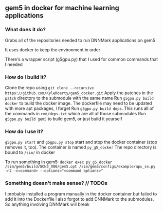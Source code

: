 ## gem5 in docker for machine learning applications
### What does it do?
Grabs all of the repositories needed to run DNNMark applications on gem5

It uses docker to keep the environment in order

There's a wrapper script (g5gpu.py) that I used for common commands that I needed

### How do I build it?
Clone the repo using `git clone --recursive https://github.com/KyleRoarty/gem5_docker.git`
Apply the patches in the `patch` directory to the submodule with the same name
Run `g5gpu.py build docker` to build the docker image. The dockerfile may need to be updated with more apt packages, I forget
Run `g5gpu.py build deps`. This runs all of the commands in `cmd/deps.txt` which are all of those submodules 
Run `g5gpu.py build gem5` to build gem5, or just build it yourself

### How do I use it?
`g5gpu.py start` and `g5gpu.py stop` start and stop the docker container (stop removes it, too). The container is named `py_g5_docker`
The repo directory is bound to `/sim/` in docker

To run something in gem5: `docker exec py_g5_docker /sim/gem5/build/GCN3_X86/gem5.opt /sim/gem5/configs/example/apu_se.py -n2 -c<command> --options="<command options>"`

### Something doesn't make sense? // TODOs
I probably installed a program manually in the docker container but failed to add it into the Dockerfile
I also forgot to add DNNMark to the submodules. So anything involving DNNMark will break
